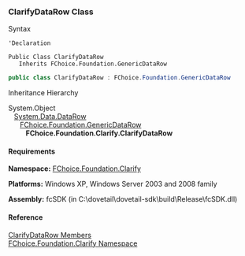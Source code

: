 ﻿### ClarifyDataRow Class

Syntax

```vbnet
'Declaration

Public Class ClarifyDataRow 
   Inherits FChoice.Foundation.GenericDataRow
```

```csharp
public class ClarifyDataRow : FChoice.Foundation.GenericDataRow
``` 

Inheritance Hierarchy

System.Object  
   [System.Data.DataRow](#)  
      [FChoice.Foundation.GenericDataRow](fcSDK~FChoice.Foundation.GenericDataRow.md)  
         **FChoice.Foundation.Clarify.ClarifyDataRow**  

#### Requirements

**Namespace:** [FChoice.Foundation.Clarify](fcSDK~FChoice.Foundation.Clarify_namespace.md)

**Platforms:** Windows XP, Windows Server 2003 and 2008 family

**Assembly:** fcSDK (in C:\\dovetail\\dovetail-sdk\\build\\Release\\fcSDK.dll)

#### Reference

[ClarifyDataRow Members](fcSDK~FChoice.Foundation.Clarify.ClarifyDataRow_members.md)  
[FChoice.Foundation.Clarify Namespace](fcSDK~FChoice.Foundation.Clarify_namespace.md)